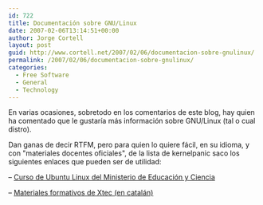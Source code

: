 ```yaml
---
id: 722
title: Documentación sobre GNU/Linux
date: 2007-02-06T13:14:51+00:00
author: Jorge Cortell
layout: post
guid: http://www.cortell.net/2007/02/06/documentacion-sobre-gnulinux/
permalink: /2007/02/06/documentacion-sobre-gnulinux/
categories:
  - Free Software
  - General
  - Technology
---
```

En varias ocasiones, sobretodo en los comentarios de este blog, hay quien ha comentado que le gustarí­a más información sobre GNU/Linux (tal o cual distro).

Dan ganas de decir RTFM, pero para quien lo quiere fácil, en su idioma, y con "materiales docentes oficiales", de la lista de kernelpanic saco los siguientes enlaces que pueden ser de utilidad:

– <a target="_blank" title="Curso Ubuntu MEC" href="http://formacion.cnice.mec.es/materiales/43/cd/indice.htm">Curso de Ubuntu Linux del Ministerio de Educación y Ciencia</a>

– <a target="_blank" title="Xtec" href="http://www.xtec.net/formaciotic/curstele/index.htm">Materiales formativos de Xtec (en catalán)</a>